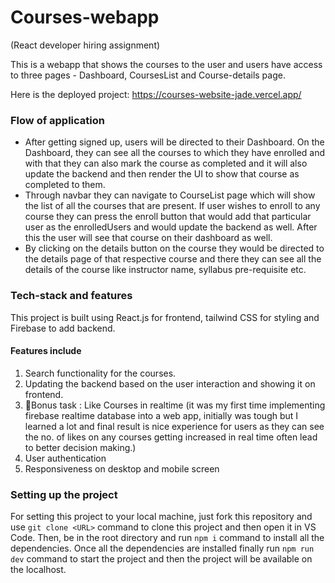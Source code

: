 # Courses-webapp
(React developer hiring assignment)

This is a webapp that shows the courses to the user and users have access to three pages - Dashboard, CoursesList and Course-details page. 

Here is the deployed project: https://courses-website-jade.vercel.app/
### Flow of application
- After getting signed up, users will be directed to their Dashboard. On the Dashboard, they can see all the courses to which they have enrolled and with that they can also mark the course as completed and it will also update the backend and then render the UI to show that course as completed to them. 
- Through navbar they can navigate to CourseList page which will show the list of all the courses that are present. If user wishes to enroll to any course they can press the enroll button that would add that particular user as the enrolledUsers and would update the backend as well. After this the user will see that course on their dashboard as well. 
- By clicking on the details button on the course they would be directed to the details page of that respective course and there they can see all the details of the course like instructor name, syllabus pre-requisite etc.


### Tech-stack and features
This project is built using React.js for frontend, tailwind CSS for styling and Firebase to add backend.
#### Features include
1. Search functionality for the courses.
2. Updating the backend based on the user interaction and showing it on frontend.
3. 🎁Bonus task : Like Courses in realtime (it was my first time implementing firebase realtime database into a web app, initially was tough but I learned a lot and final result is nice experience for users as they can see the no. of likes on any courses getting increased in real time often lead to better decision making.)
4. User authentication 
5. Responsiveness on desktop and mobile screen

### Setting up the project
For setting this project to your local machine, just fork this repository and use ```git clone <URL>``` command to clone this project and then open it in VS Code. Then, be in the root directory and run ```npm i``` command to install all the dependencies. Once all the dependencies are installed finally run ```npm run dev``` command to start the project and then the project will be available on the localhost. 
